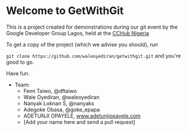 Welcome to GetWithGit
=====================

This is a project created for demonstrations during our git event by the Google Developer Group Lagos, held at the [CCHub Nigeria](http://cchubnigeria.com)

To get a copy of the project (which we advise you should), run  

`git clone https://github.com/waleoyediran/getwithgit.git` and you're good to go.

Have fun.

* Team:
	* Femi Taiwo, @dftaiwo
	* Wale Oyediran, @waleoyediran
	* Nanyak Loknan S, @nanyaks
	* Adegoke Obasa, @goke_epapa
	* ADETUNJI OPAYELE, www.adetunjiopayele.com
	* [Add your name here and send a pull request]
